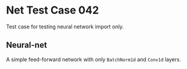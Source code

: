 # Net Test Case 042

Test case for testing neural network import only.

## Neural-net

A simple feed-forward network with only `BatchNorm1d` and `Conv1d` layers.
